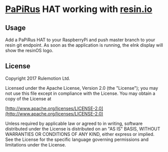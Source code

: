 # [PaPiRus](https://www.pi-supply.com/product/papirus-epaper-eink-screen-hat-for-raspberry-pi/) HAT working with [resin.io](https://resin.io/)

## Usage

Add a PaPiRus HAT to your RaspberryPi and push master branch to your resin git endpoint. As soon as the application is running, the eInk display will show the resinOS logo.

## License

Copyright 2017 Rulemotion Ltd.

Licensed under the Apache License, Version 2.0 (the "License");
you may not use this file except in compliance with the License.
You may obtain a copy of the License at

[http://www.apache.org/licenses/LICENSE-2.0](http://www.apache.org/licenses/LICENSE-2.0)

Unless required by applicable law or agreed to in writing, software
distributed under the License is distributed on an "AS IS" BASIS,
WITHOUT WARRANTIES OR CONDITIONS OF ANY KIND, either express or implied.
See the License for the specific language governing permissions and
limitations under the License.
